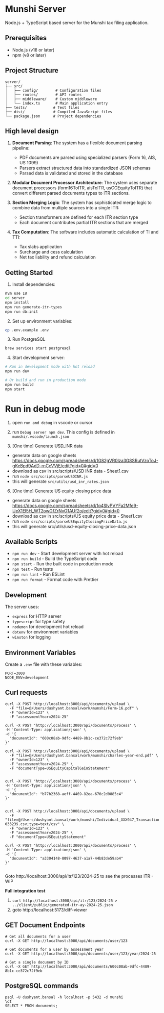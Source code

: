 # Munshi Server

Node.js + TypeScript based server for the Munshi tax filing application.

## Prerequisites

- Node.js (v18 or later)
- npm (v8 or later)

## Project Structure

```
server/
├── src/
│   ├── config/        # Configuration files
│   ├── routes/        # API routes
│   ├── middleware/    # Custom middleware
│   └── index.ts       # Main application entry
├── tests/            # Test files
├── dist/             # Compiled JavaScript files
└── package.json      # Project dependencies
```

## High level design

1. **Document Parsing**: The system has a flexible document parsing pipeline:
   - PDF documents are parsed using specialized parsers (Form 16, AIS, US 1099)
   - Parsers extract structured data into standardized JSON schemas
   - Parsed data is validated and stored in the database

2. **Modular Document Processor Architecture**: The system uses separate document processors (form16ToITR, aisToITR, usCGEquityToITR) that convert different parsed documents types to ITR sections.

3. **Section Merging Logic**: The system has sophisticated merge logic to combine data from multiple sources into a single ITR:
   - Section transformers are defined for each ITR section type
   - Each document contributes partial ITR sections that are merged

4. **Tax Computation**: The software includes automatic calculation of TI and TTI:
   - Tax slabs application
   - Surcharge and cess calculation
   - Net tax liability and refund calculation


## Getting Started

1. Install dependencies:
```bash
nvm use 18
cd server
npm install
npm run generate-itr-types
npm run db:init
```

2. Set up environment variables:
```bash
cp .env.example .env
```

3. Run PostgreSQL
```bash
brew services start postgresql
```

4. Start development server:
```bash
# Run in development mode with hot reload
npm run dev

# Or build and run in production mode
npm run build
npm start
```

# Run in debug mode
1. open `run and debug` in vscode or cursor
2. run `Debug server npm dev`. This config is defined in `munshi/.vscode/launch.json`


5. [One time] Generate USD_INR data
- generate data on google sheets https://docs.google.com/spreadsheets/d/1G82gVR0Iza3G8SRutVzoToJ-gKeBpd9AdD-rnCcVVjE/edit?gid=0#gid=0 
- download as csv in src/scripts/USD INR data - Sheet1.csv
- run `node src/scripts/parseUSDINR.js`
- this will generate `src/utils/usd_inr_rates.json`

6. [One time] Generate US equity closing price data
- generate data on google sheets https://docs.google.com/spreadsheets/d/1q4SlvPVYFa2Mfe9-UeX1El5H_WT2owGfZrNvO1AUf2o/edit?gid=0#gid=0
- download as csv in src/scripts/US equity price data - Sheet1.csv
- run `node src/scripts/parseUSEquityClosingPriceData.js`
- this will generate src/utils/usd-equity-closing-price-data.json


## Available Scripts

- `npm run dev` - Start development server with hot reload
- `npm run build` - Build the TypeScript code
- `npm start` - Run the built code in production mode
- `npm test` - Run tests
- `npm run lint` - Run ESLint
- `npm run format` - Format code with Prettier

## Development

The server uses:
- `express` for HTTP server
- `typescript` for type safety
- `nodemon` for development hot reload
- `dotenv` for environment variables
- `winston` for logging

## Environment Variables

Create a `.env` file with these variables:

```env
PORT=3000
NODE_ENV=development
```

## Curl requests

```
curl -X POST http://localhost:3000/api/documents/upload \
  -F "file=@/Users/dushyant.bansal/work/munshi/Form-16.pdf" \
  -F "ownerId=123" \
  -F "assessmentYear=2024-25"

curl -X POST 'http://localhost:3000/api/documents/process' \
-H 'Content-Type: application/json' \
-d '{
  "documentId": "600c08ab-9dfc-4489-8b1c-ce372c72f9eb"
}'

curl -X POST http://localhost:3000/api/documents/upload \
  -F "file=@/Users/dushyant.bansal/work/munshi/charles-year-end.pdf" \
  -F "ownerId=123" \
  -F "assessmentYear=2024-25" \
  -F "documentType=USEquityCapitalGainStatement"


curl -X POST 'http://localhost:3000/api/documents/process' \
-H 'Content-Type: application/json' \
-d '{
  "documentId": "b77b2368-aeff-4469-82ea-670c2d0885c4"
}'


curl -X POST http://localhost:3000/api/documents/upload \
  -F "file=@/Users/dushyant.bansal/work/munshi/Individual_XXX947_Transactions_20250308-033239.csv;type=text/csv" \
  -F "ownerId=123" \
  -F "assessmentYear=2024-25" \
  -F "documentType=USEquityStatement"

curl -X POST 'http://localhost:3000/api/documents/process' \
-H 'Content-Type: application/json' \
-d '{
  "documentId": "a3304148-8097-4637-a1a7-44b83de59ab4"
}'


```

Goto http://localhost:3000/api/itr/123/2024-25 to see the processes ITR - WIP

**Full integration test**
1. `curl http://localhost:3000/api/itr/123/2024-25 > ../client/public/generated-itr-ay-2024-25.json`
2. goto http://localhost:5173/diff-viewer

## GET Document Endpoints

```
# Get all documents for a user
curl -X GET http://localhost:3000/api/documents/user/123

# Get documents for a user by assessment year
curl -X GET http://localhost:3000/api/documents/user/123/year/2024-25

# Get a single document by ID
curl -X GET http://localhost:3000/api/documents/600c08ab-9dfc-4489-8b1c-ce372c72f9eb
```

## PostgreSQL commands

```
psql -U dushyant.bansal -h localhost -p 5432 -d munshi
\dt
SELECT * FROM documents;
```
